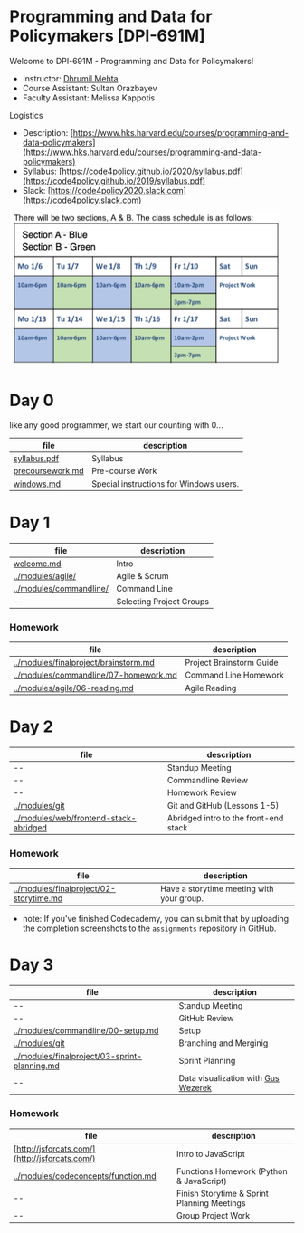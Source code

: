# Programming and Data for Policymakers [DPI-691M]

Welcome to DPI-691M - Programming and Data for Policymakers!
* Instructor: [Dhrumil Mehta](https://www.hks.harvard.edu/faculty/dhrumil-mehta)
* Course Assistant: Sultan Orazbayev
* Faculty Assistant: Melissa Kappotis

Logistics
* Description: [https://www.hks.harvard.edu/courses/programming-and-data-policymakers](https://www.hks.harvard.edu/courses/programming-and-data-policymakers)
* Syllabus: [https://code4policy.github.io/2020/syllabus.pdf](https://code4policy.github.io/2019/syllabus.pdf)
* Slack: [https://code4policy2020.slack.com](https://code4policy.slack.com)

<img src="images/schedule.png" width="480">

# Day 0
like any good programmer, we start our counting with 0...

file | description
-----|------------
[syllabus.pdf](syllabus.pdf) | Syllabus
[precoursework.md](precoursework.md) | Pre-course Work
[windows.md](windows.md) | Special instructions for Windows users.

# Day 1
file | description
-----|------------
[welcome.md](welcome.md) | Intro
[../modules/agile/](https://github.com/code4policy/modules/tree/master/agile) | Agile & Scrum
[../modules/commandline/](https://github.com/code4policy/modules/tree/master/commandline) | Command Line
-- | Selecting Project Groups

### Homework
file | description
-----|------------
[../modules/finalproject/brainstorm.md](https://github.com/code4policy/modules/blob/master/finalproject/brainstorm.md) | Project Brainstorm Guide
[../modules/commandline/07-homework.md](https://github.com/code4policy/modules/blob/master/commandline/07-homework.md) | Command Line Homework
[../modules/agile/06-reading.md](https://github.com/code4policy/modules/blob/master/agile/06-reading.md) | Agile Reading

# Day 2
file | description
-----|------------
-- | Standup Meeting
-- | Commandline Review
-- | Homework Review
[../modules/git](https://github.com/code4policy/modules/tree/master/git) | Git and GitHub (Lessons 1-5)
[../modules/web/frontend-stack-abridged](https://github.com/code4policy/modules/blob/master/web/frontend-stack-abridged.md) | Abridged intro to the front-end stack

### Homework
file | description
-----|------------
[../modules/finalproject/02-storytime.md](https://github.com/code4policy/modules/blob/master/finalproject/02-storytime.md) | Have a storytime meeting with your group.

* note: If you've finished Codecademy, you can submit that by uploading the completion screenshots to the `assignments` repository in GitHub.


# Day 3
file | description
-----|------------
-- | Standup Meeting
-- | GitHub Review
[../modules/commandline/00-setup.md](https://github.com/code4policy/modules/blob/master/commandline/00-setup.md) | Setup
[../modules/git](https://github.com/code4policy/modules/tree/master/git) | Branching and Merginig
[../modules/finalproject/03-sprint-planning.md](https://github.com/code4policy/modules/blob/master/finalproject/03-sprint-planning.md) | Sprint Planning
-- | Data visualization with [Gus Wezerek](https://www.nytco.com/press/gus-wezerek-joins-opinion/)

### Homework
file | description
-----|------------
[http://jsforcats.com/](http://jsforcats.com/) | Intro to JavaScript
[../modules/codeconcepts/function.md](https://github.com/code4policy/modules/blob/master/codeconcepts/function.md) | Functions Homework (Python & JavaScript)
-- | Finish Storytime & Sprint Planning Meetings
-- | Group Project Work
